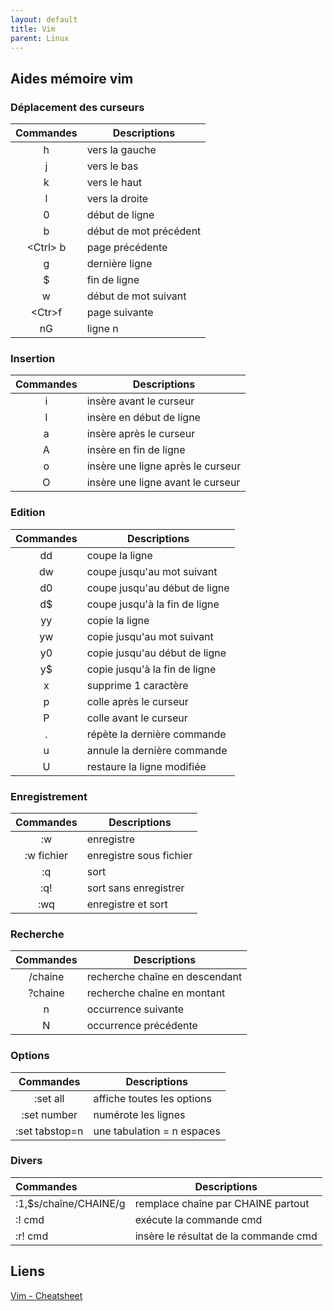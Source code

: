 ```yaml
---
layout: default
title: Vim
parent: Linux
---
```


## Aides mémoire vim

### Déplacement des curseurs

| Commandes | Descriptions           |
| :-------: | ---------------------- |
|     h     | vers la gauche         |
|     j     | vers le bas            |
|     k     | vers le haut           |
|     l     | vers la droite         |
|     0     | début de ligne         |
|     b     | début de mot précédent |
| <Ctrl\> b | page précédente        |
|     g     | dernière ligne         |
|     $     | fin de ligne           |
|     w     | début de mot suivant   |
|  <Ctr\>f  | page suivante          |
|    nG     | ligne n                |

### Insertion

| Commandes | Descriptions                      |
| :-------: | --------------------------------- |
|     i     | insère avant le curseur           |
|     I     | insère en début de ligne          |
|     a     | insère après le curseur           |
|     A     | insère en fin de ligne            |
|     o     | insère une ligne après le curseur |
|     O     | insère une ligne avant le curseur |

### Edition

| Commandes | Descriptions                  |
| :-------: | ----------------------------- |
|    dd     | coupe la ligne                |
|    dw     | coupe jusqu'au mot suivant    |
|    d0     | coupe jusqu'au début de ligne |
|    d$     | coupe jusqu'à la fin de ligne |
|    yy     | copie la ligne                |
|    yw     | copie jusqu'au mot suivant    |
|    y0     | copie jusqu'au début de ligne |
|    y$     | copie jusqu'à la fin de ligne |
|     x     | supprime 1 caractère          |
|     p     | colle après le curseur        |
|     P     | colle avant le curseur        |
|     .     | répète la dernière commande   |
|     u     | annule la dernière commande   |
|     U     | restaure la ligne modifiée    |

### Enregistrement

| Commandes  | Descriptions            |
| :--------: | ----------------------- |
|     :w     | enregistre              |
| :w fichier | enregistre sous fichier |
|     :q     | sort                    |
|    :q!     | sort sans enregistrer   |
|    :wq     | enregistre et sort      |

### Recherche

| Commandes | Descriptions                   |
| :-------: | ------------------------------ |
|  /chaine  | recherche chaîne en descendant |
|  ?chaine  | recherche chaîne en montant    |
|     n     | occurrence suivante            |
|     N     | occurrence précédente          |

### Options

|   Commandes    | Descriptions               |
| :------------: | -------------------------- |
|    :set all    | affiche toutes les options |
|  :set number   | numérote les lignes        |
| :set tabstop=n | une tabulation = n espaces |

### Divers

| Commandes             | Descriptions                          |
| :-------------------- | ------------------------------------- |
| :1,$s/chaîne/CHAINE/g | remplace chaîne par CHAINE partout    |
| :! cmd                | exécute la commande cmd               |
| :r! cmd               | insère le résultat de la commande cmd |

## Liens

[Vim - Cheatsheet](https://devhints.io/vim) <br/>
